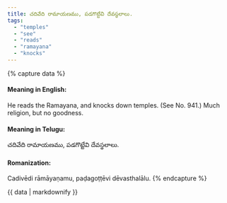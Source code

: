 ```yaml
---
title: చదివేది రామాయణము, పడగొట్టేవి దేవస్థలాలు.
tags:
  - "temples"
  - "see"
  - "reads"
  - "ramayana"
  - "knocks"
---
```


{% capture data %}
#### Meaning in English:
He reads the Ramayana, and knocks down temples.
(See No. 941.)
Much religion, but no goodness.

#### Meaning in Telugu:
చదివేది రామాయణము, పడగొట్టేవి దేవస్థలాలు.

#### Romanization:
Cadivēdi rāmāyaṇamu, paḍagoṭṭēvi dēvasthalālu.
{% endcapture %}

{{ data | markdownify }}

